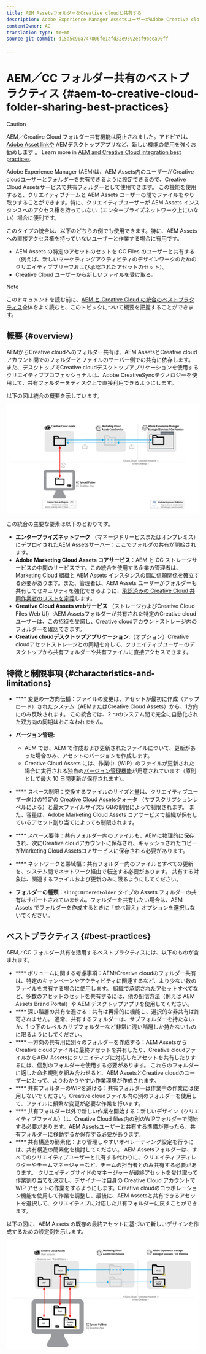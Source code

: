 ```yaml
---
title: AEM AssetsフォルダーをCreative cloudと共有する
description: Adobe Experience Manager AssetsユーザーがAdobe Creative cloudユーザーとアセットフォルダーを交換できるようにするための設定とベストプラクティスです。
contentOwner: AG
translation-type: tm+mt
source-git-commit: d15a5c90a747806fe1afd32e9392ecf9beea90ff

---
```



# AEM／CC フォルダー共有のベストプラクティス {#aem-to-creative-cloud-folder-sharing-best-practices}

>[!CAUTION]
>
>AEM／Creative Cloud フォルダー共有機能は廃止されました。アドビでは、 [Adobe Asset linkや](https://helpx.adobe.com/enterprise/using/adobe-asset-link.html) AEMデスクトップアプリなど、新しい機能の使用を強くお勧めします [](https://helpx.adobe.com/experience-manager/desktop-app/aem-desktop-app.html)。 Learn more in [AEM and Creative Cloud integration best practices](/help/assets/aem-cc-integration-best-practices.md).

Adobe Experience Manager (AEM)は、AEM Assets内のユーザーがCreative cloudユーザーとフォルダーを共有できるように設定できるので、Creative Cloud Assetsサービスで共有フォルダーとして使用できます。 この機能を使用すると、クリエイティブチームと AEM Assets ユーザーの間でファイルをやり取りすることができます。特に、クリエイティブユーザーが AEM Assets インスタンスへのアクセス権を持っていない（エンタープライズネットワーク上にいない）場合に便利です。

このタイプの統合は、以下のどちらの例でも使用できます。特に、AEM Assets への直接アクセス権を持っていないユーザーと作業する場合に有用です。

* AEM Assets の特定のアセットのセットを CC Files のユーザーと共有する（例えば、新しいマーケティングアクティビティのデザインワークのためのクリエイティブブリーフおよび承認されたアセットのセット）。
*  Creative Cloud ユーザーから新しいファイルを受け取る。

>[!NOTE]
>
>このドキュメントを読む前に、[AEM と Creative Cloud の統合のベストプラクティス](aem-cc-integration-best-practices.md)全体をよく読むと、このトピックについて概要を把握することができます。

## 概要 {#overview}

AEMからCreative cloudへのフォルダー共有は、AEM AssetsとCreative cloudアカウント間でのフォルダーとファイルのサーバー側での共有に依存します。 また、デスクトップでCreative cloudデスクトップアプリケーションを使用するクリエイティブプロフェッショナルは、Adobe CreativeSyncテクノロジーを使用して、共有フォルダーをディスク上で直接利用できるようにします。

以下の図は統合の概要を示しています。

![chlimage_1-406](assets/chlimage_1-406.png)

この統合の主要な要素は以下のとおりです。

* **エンタープライズネットワーク** （マネージドサービスまたはオンプレミス）にデプロイされたAEM Assetsサーバー：ここでフォルダの共有が開始されます。
* **Adobe Marketing Cloud Assets コアサービス**：AEM と CC ストレージサービスの中間のサービスです。この統合を使用する企業の管理者は、Marketing Cloud 組織と AEM Assets インスタンスの間に信頼関係を確立する必要があります。また、管理者は、AEM Assets ユーザーがフォルダーも共有してセキュリティを強化できるように、[承認済みの Creative Cloud 共同作業者のリストを定義](https://marketing.adobe.com/resources/help/en_US/mcloud/t_admin_add_cc_user.html)します。
* **Creative Cloud Assets webサービス** （ストレージおよびCreative Cloud Files Web UI）:AEM Assetsフォルダーが共有された特定のCreative cloudユーザーは、この招待を受諾し、Creative cloudアカウントストレージ内のフォルダーを確認できます。
* **Creative cloudデスクトップアプリケーション**:（オプション）Creative cloudアセットストレージとの同期を介して、クリエイティブユーザーのデスクトップから共有フォルダーや共有ファイルに直接アクセスできます。

## 特徴と制限事項 {#characteristics-and-limitations}

* **** 変更の一方向伝播：ファイルの変更は、アセットが最初に作成（アップロード）されたシステム（AEMまたはCreative Cloud Assets）から、1方向にのみ反映されます。 この統合では、2 つのシステム間で完全に自動化された双方向の同期はおこなわれません。

* **バージョン管理:**

   * AEM では、AEM で作成および更新されたファイルについて、更新があった場合のみ、アセットのバージョンを作成します。
   * Creative Cloud Assets には、作業中（WIP）のファイルが更新された場合に実行される独自の[バージョン管理機能](https://helpx.adobe.com/creative-cloud/help/versioning-faq.html)が用意されています（原則として最大 10 日間更新が保存されます）。

* **** スペース制限：交換するファイルのサイズと量は、クリエイティブユーザー向けの特定の [Creative Cloud Assetsクォータ](https://helpx.adobe.com/creative-cloud/kb/file-storage-quota.html) （サブスクリプションレベルによる）と最大ファイルサイズ5 GBの制限によって制限されます。 また、容量は、Adobe Marketing Cloud Assets コアサービスで組織が保有しているアセット割り当てによっても制限されます。

* **** スペース要件：共有フォルダー内のファイルも、AEMに物理的に保存され、次にCreative cloudアカウントに保存され、キャッシュされたコピーがMarketing Cloud Assetsコアサービスに保存される必要があります。
* **** ネットワークと帯域幅：共有フォルダー内のファイルとすべての更新を、システム間でネットワーク経由で転送する必要があります。 共有する対象は、関連するファイルおよび更新のみに限るようにしてください。
* **フォルダーの種類**：`sling:OrderedFolder` タイプの Assets フォルダーの共有はサポートされていません。フォルダーを共有したい場合は、AEM Assets でフォルダーを作成するときに「並べ替え」オプションを選択しないでください。

## ベストプラクティス {#best-practices}

AEM／CC フォルダー共有を活用するベストプラクティスには、以下のものが含まれます。

* **** ボリュームに関する考慮事項：AEM/Creative cloudのフォルダー共有は、特定のキャンペーンやアクティビティに関連するなど、より少ない数のファイルを共有する場合に使用します。 組織で承認されたアセットすべてなど、多数のアセットのセットを共有するには、他の配信方法（例えば AEM Assets Brand Portal）や AEM デスクトップアプリを使用してください。
* **** 深い階層の共有を避ける：共有は再帰的に機能し、選択的な非共有は許可されません。 通常、共有するフォルダーは、サブフォルダーを持たないか、1 つ下のレベルのサブフォルダーなど非常に浅い階層しか持たないものに限るようにしてください。
* **** 一方向の共有用に別々のフォルダーを作成する：AEM AssetsからCreative cloudファイルに最終アセットを共有したり、Creative cloudファイルからAEM Assetsにクリエイティブに対応したアセットを共有したりするには、個別のフォルダーを使用する必要があります。 これらのフォルダーに適した命名規則を組み合わせると、AEM AssetsとCreative cloudのユーザーにとって、よりわかりやすい作業環境が作成されます。
* **** 共有フォルダーのWIPを避ける：共有フォルダーは作業中の作業には使用しないでください。Creative cloudファイル内の別のフォルダーを使用して、ファイルに頻繁な変更が必要な作業を行います。
* **** 共有フォルダー以外で新しい作業を開始する：新しいデザイン（クリエイティブファイル）は、Creative Cloud files内の別のWIPフォルダーで開始する必要があります。AEM Assetsユーザーと共有する準備が整ったら、共有フォルダーに移動するか保存する必要があります。
* **** 共有構造の簡素化：より管理しやすいオペレーティング設定を行うには、共有構造の簡素化を検討してください。 AEM Assetsフォルダーは、すべてのクリエイティブユーザーと共有する代わりに、クリエイティブディレクターやチームマネージャーなど、チームの担当者とのみ共有する必要があります。 クリエイティブサイドのマネージャーが最終アセットを受け取って作業割り当てを決定し、デザイナーは自身の Creative Cloud アカウントで WIP アセットの作業をするようにします。Creative cloudのコラボレーション機能を使用して作業を調整し、最後に、AEM Assetsと共有できるアセットを選択して、クリエイティブに対応した共有フォルダーに戻すことができます。

以下の図に、AEM Assets の既存の最終アセットに基づいて新しいデザインを作成するための設定例を示します。

![chlimage_1-407](assets/chlimage_1-407.png)
